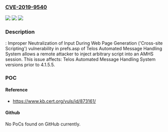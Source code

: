 ### [CVE-2019-9540](https://cve.mitre.org/cgi-bin/cvename.cgi?name=CVE-2019-9540)
![](https://img.shields.io/static/v1?label=Product&message=Automated%20Message%20Handling%20System&color=blue)
![](https://img.shields.io/static/v1?label=Version&message=%3C%204.1.5.5%20&color=brighgreen)
![](https://img.shields.io/static/v1?label=Vulnerability&message=CWE-79%3A%20Improper%20Neutralization%20of%20Input%20During%20Web%20Page%20Generation%20('Cross-site%20Scripting')&color=brighgreen)

### Description

: Improper Neutralization of Input During Web Page Generation ('Cross-site Scripting') vulnerability in prefs.asp of Telos Automated Message Handling System allows a remote attacker to inject arbitrary script into an AMHS session. This issue affects: Telos Automated Message Handling System versions prior to 4.1.5.5.

### POC

#### Reference
- https://www.kb.cert.org/vuls/id/873161/

#### Github
No PoCs found on GitHub currently.

